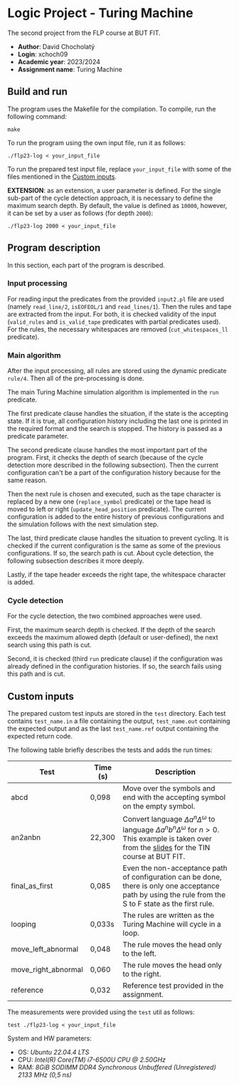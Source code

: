 # Logic Project - Turing Machine
The second project from the FLP course at BUT FIT.

- **Author**: David Chocholatý
- **Login**: xchoch09
- **Academic year**: 2023/2024
- **Assignment name**: Turing Machine

## Build and run

The program uses the Makefile for the compilation. To compile, run the following command:

```
make
```

To run the program using the own input file, run it as follows:

```
./flp23-log < your_input_file
```

To run the prepared test input file, replace ```your_input_file``` with some of the files mentioned in the [Custom inputs](#custom-inputs).

**EXTENSION**: as an extension, a user parameter is defined. For the single sub-part of the cycle detection approach, it is necessary to define the maximum search depth. By default, the value is defined as ```10000```, however, it can be set by a user as follows (for depth ```2000```):

```
./flp23-log 2000 < your_input_file
```

## Program description
In this section, each part of the program is described.

### Input processing
For reading input the predicates from the provided ```input2.pl``` file are used (namely ```read_line/2```, ```isEOFEOL/1``` and ```read_lines/1```). Then the rules and tape are extracted from the input. For both, it is checked validity of the input (```valid_rules``` and ```is_valid_tape``` predicates with partial predicates used). For the rules, the necessary whitespaces are removed (```cut_whitespaces_ll``` predicate).

### Main algorithm
After the input processing, all rules are stored using the dynamic predicate ```rule/4```. Then all of the pre-processing is done.

The main Turing Machine simulation algorithm is implemented in the ```run``` predicate.

The first predicate clause handles the situation, if the state is the accepting state. If it is true, all configuration history including the last one is printed in the required format and the search is stopped. The history is passed as a predicate parameter.

The second predicate clause handles the most important part of the program. First, it checks the depth of search (because of the cycle detection more described in the following subsection). Then the current configuration can't be a part of the configuration history because for the same reason.

Then the next rule is chosen and executed, such as the tape character is replaced by a new one (```replace_symbol``` predicate) or the tape head is moved to left or right (```update_head_position``` predicate). The current configuration is added to the entire history of previous configurations and the simulation follows with the next simulation step.

The last, third predicate clause handles the situation to prevent cycling. It is checked if the current configuration is the same as some of the previous configurations. If so, the search path is cut. About cycle detection, the following subsection describes it more deeply.

Lastly, if the tape header exceeds the right tape, the whitespace character is added.

### Cycle detection
For the cycle detection, the two combined approaches were used. 

First, the maximum search depth is checked. If the depth of the search exceeds the maximum allowed depth (default or user-defined), the next search using this path is cut.

Second, it is checked (third ```run``` predicate clause) if the configuration was already defined in the configuration histories. If so, the search fails using this path and is cut.

## Custom inputs

The prepared custom test inputs are stored in the ```test``` directory. Each test contains ```test_name.in``` a file containing the output, ```test_name.out``` containing the expected output and as the last ```test_name.ref``` output containing the expected return code.

The following table briefly describes the tests and adds the run times:

| Test | Time (s) | Description |
| ---  | ---  | ---         |
| abcd | 0,098 | Move over the symbols and end with the accepting symbol on the empty symbol. |
| an2anbn | 22,300 | Convert language $\Delta a^n\Delta^{\omega}$ to language $\Delta a^nb^n\Delta^{\omega}$ for $n > 0$. This example is taken over from the [slides](https://www.fit.vutbr.cz/study/courses/TIN/public/Prednasky/tin-pr05-ts.pdf) for the TIN course at BUT FIT. |
| final_as_first | 0,085 | Even the non-acceptance path of configuration can be done, there is only one acceptance path by using the rule from the S to F state as the first rule. |
| looping | 0,033s | The rules are written as the Turing Machine will cycle in a loop. |
| move_left_abnormal | 0,048 | The rule moves the head only to the left. |
| move_right_abnormal | 0,060 | The rule moves the head only to the right. |
| reference | 0,032 | Reference test provided in the assignment. |

The measurements were provided using the ```test``` util as follows:

```
test ./flp23-log < your_input_file
```

System and HW parameters:
- OS: *Ubuntu 22.04.4 LTS*
- CPU: *Intel(R) Core(TM) i7-6500U CPU @ 2.50GHz*
- RAM: *8GiB SODIMM DDR4 Synchronous Unbuffered (Unregistered) 2133 MHz (0,5 ns)*
